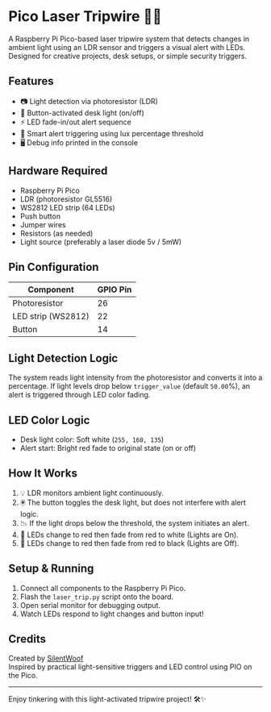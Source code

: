 # Pico Laser Tripwire 🚨💡

A Raspberry Pi Pico-based laser tripwire system that detects changes in ambient light using an LDR sensor and triggers a visual alert with LEDs. Designed for creative projects, desk setups, or simple security triggers.

## Features

- 📷 Light detection via photoresistor (LDR)
- 🔘 Button-activated desk light (on/off)
- ⚡ LED fade-in/out alert sequence
- 🧠 Smart alert triggering using lux percentage threshold
- 🖥️ Debug info printed in the console

## Hardware Required

- Raspberry Pi Pico
- LDR (photoresistor GL5516)
- WS2812 LED strip (64 LEDs)
- Push button
- Jumper wires
- Resistors (as needed)
- Light source (preferably a laser diode 5v / 5mW)


## Pin Configuration

| Component | GPIO Pin |
|-----------|----------|
| Photoresistor | 26 |
| LED strip (WS2812) | 22 |
| Button | 14 |

## Light Detection Logic

The system reads light intensity from the photoresistor and converts it into a percentage. If light levels drop below `trigger_value` (default `50.00`%), an alert is triggered through LED color fading.

## LED Color Logic

- Desk light color: Soft white (`255, 160, 135`)
- Alert start: Bright red fade to original state (on or off)

## How It Works

1. 💡 LDR monitors ambient light continuously.
2. 🖲️ The button toggles the desk light, but does not interfere with alert logic.
3. 📉 If the light drops below the threshold, the system initiates an alert.
4. 🌈 LEDs change to red then fade from red to white (Lights are On).
5. 🌈 LEDs change to red then fade from red to black (Lights are Off).

## Setup & Running

1. Connect all components to the Raspberry Pi Pico.
2. Flash the `laser_trip.py` script onto the board.
3. Open serial monitor for debugging output.
4. Watch LEDs respond to light changes and button input!

## Credits

Created by [SilentWoof](https://github.com/SilentWoof)  
Inspired by practical light-sensitive triggers and LED control using PIO on the Pico.

---

Enjoy tinkering with this light-activated tripwire project! 🛠️✨
